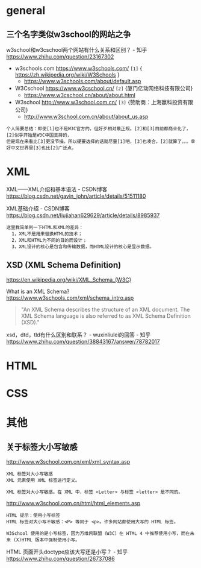 
# general

## 三个名字类似w3school的网站之争

w3school和w3cschool两个网站有什么关系和区别？ - 知乎 https://www.zhihu.com/question/23167302

- w3schools.com  https://www.w3schools.com/ `[1]` { https://zh.wikipedia.org/wiki/W3Schools }
  - https://www.w3schools.com/about/default.asp
- W3Cschool  https://www.w3cschool.cn/ `[2]` {厦门亿动网络科技有限公司}
  - https://www.w3cschool.cn/about/about.html
- W3school  http://www.w3school.com.cn/ `[3]` {赞助商：上海赢科投资有限公司}
  - http://www.w3school.com.cn/about/about_us.asp

```
个人简要总结：即使[1]也不是W3C官方的，但好歹相对最正规。[2]和[3]目前都商业化了，[2]似乎开始是W3C中国支持的，
但是现在来看比[3]更没节操。所以硬要选择的话就尽量[1]吧，[3]也凑合，[2]就算了。。。幸好中文世界里[3]也比[2]广泛点。
````



# XML

XML——XML介绍和基本语法 - CSDN博客
https://blog.csdn.net/gavin_john/article/details/51511180

XML基础介绍 - CSDN博客
https://blog.csdn.net/liujiahan629629/article/details/8985937
```
这里我简单列一下HTML和XML的差异：
  1，XML不是用来替换HTML的技术；
  2，XML和HTML为不同的目的而设计；
  3，XML设计的核心是包含和传输数据，而HTML设计的核心是显示数据。
```

## XSD (XML Schema Definition)

https://en.wikipedia.org/wiki/XML_Schema_(W3C)

What is an XML Schema? https://www.w3schools.com/xml/schema_intro.asp
> "An XML Schema describes the structure of an XML document. The XML Schema language is also referred to as XML Schema Definition (XSD)."

xsd，dtd，tld有什么区别和联系？ - wuxinliulei的回答 - 知乎 https://www.zhihu.com/question/38843167/answer/78782017

# HTML


# CSS


# 其他

## 关于标签大小写敏感

http://www.w3school.com.cn/xml/xml_syntax.asp
```
XML 标签对大小写敏感
XML 元素使用 XML 标签进行定义。

XML 标签对大小写敏感。在 XML 中，标签 <Letter> 与标签 <letter> 是不同的。
```

http://www.w3school.com.cn/html/html_elements.asp
```
HTML 提示：使用小写标签
HTML 标签对大小写不敏感：<P> 等同于 <p>。许多网站都使用大写的 HTML 标签。

W3School 使用的是小写标签，因为万维网联盟（W3C）在 HTML 4 中推荐使用小写，而在未来 (X)HTML 版本中强制使用小写。
```

HTML 页面开头doctype应该大写还是小写？ - 知乎
https://www.zhihu.com/question/26737086
